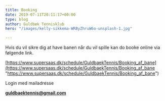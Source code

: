 ```yaml
---
title: Booking
date: 2019-07-11T20:11:17+00:00
type: blog
author: Guldbæk Tennisklub
hero: "/images/kelly-sikkema-WRByZhruW6o-unsplash-1.jpg"

---
```

Hvis du vil sikre dig at have banen når du vil spille kan do booke online via følgende link. 

[https://www.supersaas.dk/schedule/GuldbaekTennis/Booking_af_bane](https://www.supersaas.dk/schedule/GuldbaekTennis/Booking_af_bane "https://www.supersaas.dk/schedule/GuldbaekTennis/Booking_af_bane")

Login med mailadresse

**guldbaektennis@gmail.com**